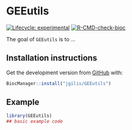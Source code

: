 
<!-- README.md is generated from README.Rmd. Please edit that file -->

# GEEutils

<!-- badges: start -->

[![Lifecycle:
experimental](https://img.shields.io/badge/lifecycle-experimental-orange.svg)](https://www.tidyverse.org/lifecycle/#experimental)
[![R-CMD-check-bioc](https://github.com/jgilis/GEEutils/workflows/R-CMD-check-bioc/badge.svg)](https://github.com/jgilis/GEEutils/actions)
<!-- badges: end -->

The goal of `GEEutils` is to …

## Installation instructions

<!-- Get the latest stable `R` release from [CRAN](http://cran.r-project.org/). Then install `GEEutils` using from [Bioconductor](http://bioconductor.org/) the following code: -->

<!-- ```{r 'install', eval = FALSE} -->

<!-- if (!requireNamespace("BiocManager", quietly = TRUE)) { -->

<!--     install.packages("BiocManager") -->

<!-- } -->

<!-- BiocManager::install("GEEutils") -->

<!-- ``` -->

Get the development version from [GitHub](https://github.com/) with:

``` r
BiocManager::install("jgilis/GEEutils")
```

## Example

``` r
library(GEEutils)
## basic example code
```

<!-- ## Citation -->

<!-- Below is the citation output from using `citation('GEEutils')` in R. Please -->

<!-- run this yourself to check for any updates on how to cite __GEEutils__. -->

<!-- ```{r 'citation', eval = requireNamespace('GEEutils')} -->

<!-- print(citation('GEEutils'), bibtex = TRUE) -->

<!-- ``` -->

<!-- Please note that the `GEEutils` was only made possible thanks to many other R and bioinformatics software authors, which are cited either in the vignettes and/or the paper(s) describing this package. -->
